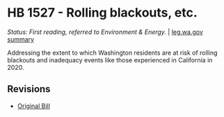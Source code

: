 # HB 1527 - Rolling blackouts, etc.
*Status: First reading, referred to Environment & Energy.* | [leg.wa.gov summary](https://app.leg.wa.gov/billsummary?BillNumber=1527&Year=2021)

Addressing the extent to which Washington residents are at risk of rolling blackouts and inadequacy events like those experienced in California in 2020.

## Revisions
* [Original Bill](1/)
